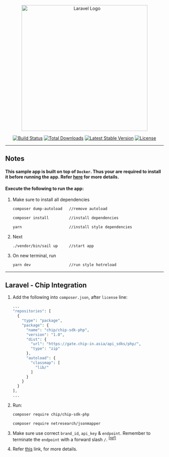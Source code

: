 <p align="center"><a href="https://laravel.com" target="_blank"><img src="https://raw.githubusercontent.com/laravel/art/master/logo-lockup/5%20SVG/2%20CMYK/1%20Full%20Color/laravel-logolockup-cmyk-red.svg" width="400" alt="Laravel Logo"></a></p>

<p align="center">
<a href="https://travis-ci.org/laravel/framework"><img src="https://travis-ci.org/laravel/framework.svg" alt="Build Status"></a>
<a href="https://packagist.org/packages/laravel/framework"><img src="https://img.shields.io/packagist/dt/laravel/framework" alt="Total Downloads"></a>
<a href="https://packagist.org/packages/laravel/framework"><img src="https://img.shields.io/packagist/v/laravel/framework" alt="Latest Stable Version"></a>
<a href="https://packagist.org/packages/laravel/framework"><img src="https://img.shields.io/packagist/l/laravel/framework" alt="License"></a>
</p>

---

## Notes

#### This sample app is built on top of `Docker`. Thus your are required to install it before running the app. Refer [here](https://laravel.com/docs/9.x/installation#getting-started-on-macos) for more details.

#### Execute the following to run the app:

1. Make sure to install all dependencies

   ```bash
   composer dump-autoload   //remove autoload

   composer install         //install dependencies

   yarn                     //install style dependencies
   ```

1. Next

   ```bash
   ./vendor/bin/sail up     //start app
   ```

1. On new terminal, run
   ```bash
   yarn dev                 //run style hotreload
   ```

---

## Laravel - Chip Integration

1. Add the following into `composer.json`, after `license` line:
   ```php
   ...
   "repositories": [
     {
       "type": "package",
       "package": {
         "name": "chip/chip-sdk-php",
         "version": "1.0",
         "dist": {
           "url": "https://gate.chip-in.asia/api_sdks/php/",
           "type": "zip"
         },
         "autoload": {
           "classmap": [
             "lib/"
           ]
         }
       }
     }
   ],
   ...
   ```
1. Run:

   ```bash
   composer require chip/chip-sdk-php

   composer require netresearch/jsonmapper
   ```

1. Make sure use correct `brand_id`, `api_key` & `endpoint`. Remember to terminate the `endpoint` with a forward slash `/`. <sup>[[ref]](https://stackoverflow.com/a/30874624)</sup>

1. Refer [this](https://gate.chip-in.asia/apis/libraries/PHP) link, for more details.
